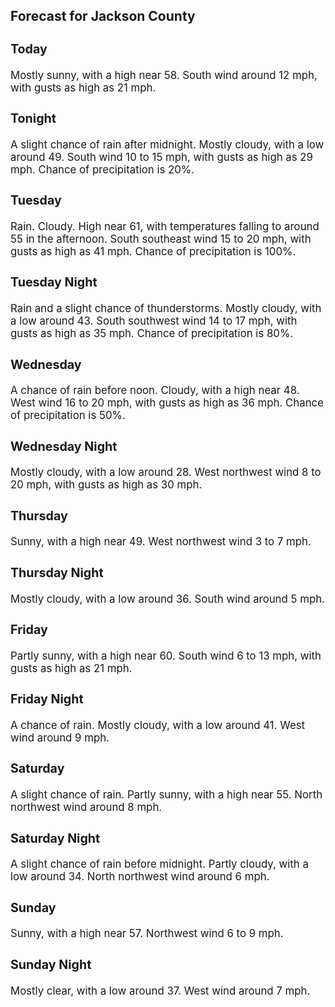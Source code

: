 <div>
   <h2>Forecast for Jackson County</h2>
   <p>
      <div style="font-size:120%">
         <h3>Today</h3>Mostly sunny, with a high near 58. South wind around 12 mph, with gusts as high as 21 mph.<br></div>
   </p>
   <p>
      <div style="font-size:120%">
         <h3>Tonight</h3>A slight chance of rain after midnight. Mostly cloudy, with a low around 49. South wind 10 to 15 mph, with gusts as high as
         29 mph. Chance of precipitation is 20%.<br></div>
   </p>
   <p>
      <div style="font-size:120%">
         <h3>Tuesday</h3>Rain. Cloudy. High near 61, with temperatures falling to around 55 in the afternoon. South southeast wind 15 to 20 mph, with
         gusts as high as 41 mph. Chance of precipitation is 100%.<br></div>
   </p>
   <p>
      <div style="font-size:120%">
         <h3>Tuesday Night</h3>Rain and a slight chance of thunderstorms. Mostly cloudy, with a low around 43. South southwest wind 14 to 17 mph, with gusts
         as high as 35 mph. Chance of precipitation is 80%.<br></div>
   </p>
   <p>
      <div style="font-size:120%">
         <h3>Wednesday</h3>A chance of rain before noon. Cloudy, with a high near 48. West wind 16 to 20 mph, with gusts as high as 36 mph. Chance of
         precipitation is 50%.<br></div>
   </p>
   <p>
      <div style="font-size:120%">
         <h3>Wednesday Night</h3>Mostly cloudy, with a low around 28. West northwest wind 8 to 20 mph, with gusts as high as 30 mph.<br></div>
   </p>
   <p>
      <div style="font-size:120%">
         <h3>Thursday</h3>Sunny, with a high near 49. West northwest wind 3 to 7 mph.<br></div>
   </p>
   <p>
      <div style="font-size:120%">
         <h3>Thursday Night</h3>Mostly cloudy, with a low around 36. South wind around 5 mph.<br></div>
   </p>
   <p>
      <div style="font-size:120%">
         <h3>Friday</h3>Partly sunny, with a high near 60. South wind 6 to 13 mph, with gusts as high as 21 mph.<br></div>
   </p>
   <p>
      <div style="font-size:120%">
         <h3>Friday Night</h3>A chance of rain. Mostly cloudy, with a low around 41. West wind around 9 mph.<br></div>
   </p>
   <p>
      <div style="font-size:120%">
         <h3>Saturday</h3>A slight chance of rain. Partly sunny, with a high near 55. North northwest wind around 8 mph.<br></div>
   </p>
   <p>
      <div style="font-size:120%">
         <h3>Saturday Night</h3>A slight chance of rain before midnight. Partly cloudy, with a low around 34. North northwest wind around 6 mph.<br></div>
   </p>
   <p>
      <div style="font-size:120%">
         <h3>Sunday</h3>Sunny, with a high near 57. Northwest wind 6 to 9 mph.<br></div>
   </p>
   <p>
      <div style="font-size:120%">
         <h3>Sunday Night</h3>Mostly clear, with a low around 37. West wind around 7 mph.<br></div>
   </p>
</div>